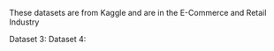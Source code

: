 These datasets are from Kaggle and are in the E-Commerce and Retail Industry

Dataset 3:
Dataset 4:
